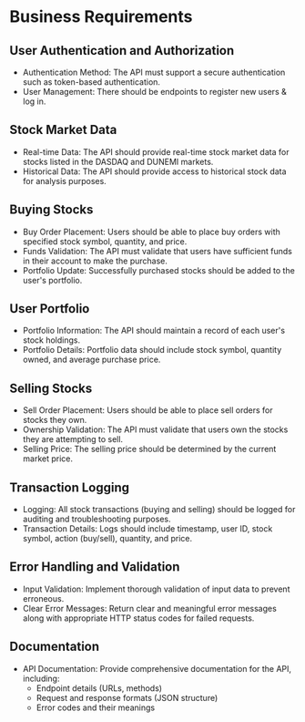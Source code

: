 # Business Requirements

## User Authentication and Authorization

- Authentication Method: The API must support a secure authentication such as token-based authentication.
- User Management: There should be endpoints to register new users & log in.

## Stock Market Data

- Real-time Data: The API should provide real-time stock market data for stocks listed in the DASDAQ and DUNEMI markets.
- Historical Data: The API should provide access to historical stock data for analysis purposes.

## Buying Stocks

- Buy Order Placement: Users should be able to place buy orders with specified stock symbol, quantity, and price.
- Funds Validation: The API must validate that users have sufficient funds in their account to make the purchase.
- Portfolio Update: Successfully purchased stocks should be added to the user's portfolio.

## User Portfolio

- Portfolio Information: The API should maintain a record of each user's stock holdings.
- Portfolio Details: Portfolio data should include stock symbol, quantity owned, and average purchase price.

## Selling Stocks

- Sell Order Placement: Users should be able to place sell orders for stocks they own.
- Ownership Validation: The API must validate that users own the stocks they are attempting to sell.
- Selling Price: The selling price should be determined by the current market price.

## Transaction Logging

- Logging: All stock transactions (buying and selling) should be logged for auditing and troubleshooting purposes.
- Transaction Details: Logs should include timestamp, user ID, stock symbol, action (buy/sell), quantity, and price.

## Error Handling and Validation

- Input Validation: Implement thorough validation of input data to prevent erroneous.
- Clear Error Messages: Return clear and meaningful error messages along with appropriate HTTP status codes for failed requests.

## Documentation

- API Documentation: Provide comprehensive documentation for the API, including:
    - Endpoint details (URLs, methods)
    - Request and response formats (JSON structure)
    - Error codes and their meanings
